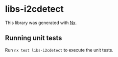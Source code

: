 # libs-i2cdetect

This library was generated with [Nx](https://nx.dev).

## Running unit tests

Run `nx test libs-i2cdetect` to execute the unit tests.
